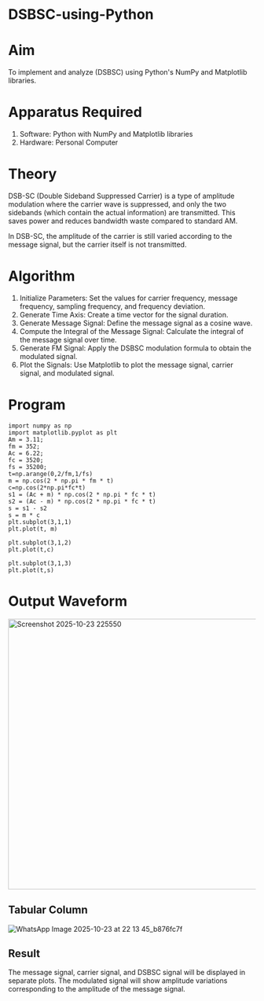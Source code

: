 # DSBSC-using-Python

# Aim


To implement and analyze (DSBSC) using Python's NumPy and Matplotlib libraries. 

# Apparatus Required

1.	Software: Python with NumPy and Matplotlib libraries
2.	Hardware: Personal Computer
  
# Theory

DSB-SC (Double Sideband Suppressed Carrier) is a type of amplitude modulation where the carrier wave is suppressed, and only the two sidebands (which contain the actual information) are transmitted. This saves power and reduces bandwidth waste compared to standard AM.

In DSB-SC, the amplitude of the carrier is still varied according to the message signal, but the carrier itself is not transmitted.


# Algorithm


1.	Initialize Parameters: Set the values for carrier frequency, message frequency, sampling frequency, and frequency deviation.
2.	Generate Time Axis: Create a time vector for the signal duration.
3.	Generate Message Signal: Define the message signal as a cosine wave.
4.	Compute the Integral of the Message Signal: Calculate the integral of the message signal over time.
5.	Generate FM Signal: Apply the DSBSC modulation formula to obtain the modulated signal.
6.	Plot the Signals: Use Matplotlib to plot the message signal, carrier signal, and modulated signal.

# Program

```
import numpy as np
import matplotlib.pyplot as plt
Am = 3.11;
fm = 352;
Ac = 6.22;
fc = 3520;
fs = 35200;
t=np.arange(0,2/fm,1/fs)
m = np.cos(2 * np.pi * fm * t)
c=np.cos(2*np.pi*fc*t)
s1 = (Ac + m) * np.cos(2 * np.pi * fc * t)
s2 = (Ac - m) * np.cos(2 * np.pi * fc * t)
s = s1 - s2
s = m * c
plt.subplot(3,1,1)
plt.plot(t, m)

plt.subplot(3,1,2)
plt.plot(t,c)

plt.subplot(3,1,3)
plt.plot(t,s)

```

# Output Waveform

<img width="765" height="551" alt="Screenshot 2025-10-23 225550" src="https://github.com/user-attachments/assets/29c54bc1-8eaa-48be-86d3-5a56aea6d6a1" />


## Tabular Column

![WhatsApp Image 2025-10-23 at 22 13 45_b876fc7f](https://github.com/user-attachments/assets/a051e75b-f3d1-45ce-bd8c-a84e98bd418d)


## Result

The message signal, carrier signal, and DSBSC signal will be displayed in separate plots. The modulated signal will show amplitude variations corresponding to the amplitude of the message signal.
